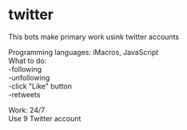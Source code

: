 # twitter
This bots make primary work usink twitter accounts<br />

Programming languages: iMacros, JavaScript<br />
What to do:<br />
-following<br />
-unfollowing<br />
-click "Like" button<br />
-retweets<br />

Work: 24/7<br />
Use 9 Twitter account<br />
